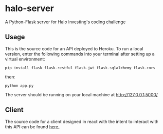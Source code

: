 # halo-server
A Python-Flask server for Halo Investing's coding challenge

## Usage
This is the source code for an API deployed to Heroku. To run a local version, enter the following commands into your terminal after setting 
up a virtual environment:

```
pip install flask flask-restful flask-jwt flask-sqlalchemy flask-cors
```

then:

```
python app.py
```

The server should be running on your local machine at http://127.0.0.1:5000/

## Client
The source code for a client designed in react with the intent to interact with this API can be found [here.](https://github.com/tomajohnson21/halo-client-react)
